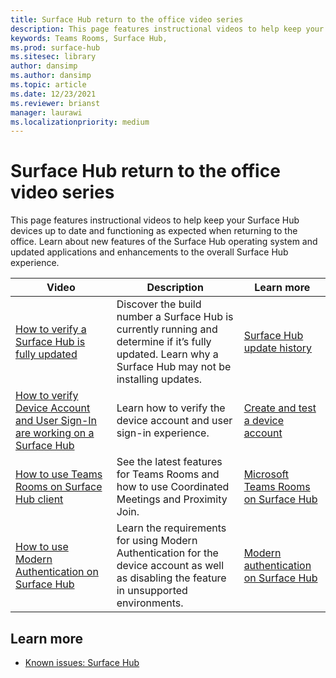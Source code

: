 ```yaml
---
title: Surface Hub return to the office video series
description: This page features instructional videos to help keep your Surface Hub devices up to date and functioning as expected
keywords: Teams Rooms, Surface Hub, 
ms.prod: surface-hub
ms.sitesec: library
author: dansimp
ms.author: dansimp
ms.topic: article
ms.date: 12/23/2021
ms.reviewer: brianst
manager: laurawi
ms.localizationpriority: medium
---
```


# Surface Hub return to the office video series

This page features instructional videos to help keep your Surface Hub devices up to date and functioning as expected when returning to the office.  Learn about new features of the Surface Hub operating system and updated applications and enhancements to the overall Surface Hub experience.

| Video                                                                                                        | Description                                                                                                                                              | Learn more
| ------------------------------------------------------------------------------------------------------------ | -------------------------------------------------------------------------------------------------------------------------------------------------------- | ---------------------------------------------------------------------------------------------------------------------|
| [How to verify a Surface Hub is fully updated](https://youtu.be/rxL5cUS_3TA)                                 | Discover the build number a Surface Hub is currently running and determine if it’s fully updated. Learn why a Surface Hub may not be installing updates. | [Surface Hub update history](surface-hub-update-history.md)                                                          |                                                                                                                                     |
| [How to verify Device Account and User Sign-In are working on a Surface Hub](https://youtu.be/GDACltfrIdA)   | Learn how to verify the device account and user sign-in experience.                                                                                      | [Create and test a device account](create-and-test-a-device-account-surface-hub.md#account-verification-and-testing) |
| [How to use Teams Rooms on Surface Hub client](https://youtu.be/1NzbvPkBC-s)                                 | See the latest features for Teams Rooms and how to use Coordinated Meetings and Proximity Join.                                                          | [Microsoft Teams Rooms on Surface Hub](surface-hub-teams-rooms.md)                                                   |
| [How to use Modern Authentication on Surface Hub](https://youtu.be/6d2WAs9bC0o)                              | Learn the requirements for using Modern Authentication for the device account as well as disabling the feature in unsupported environments.              | [Modern authentication on Surface Hub](surface-hub-modern-auth.md)                                                   |

## Learn more

- [Known issues: Surface Hub](surface-hub-2020-team-update-known-issues.md)
